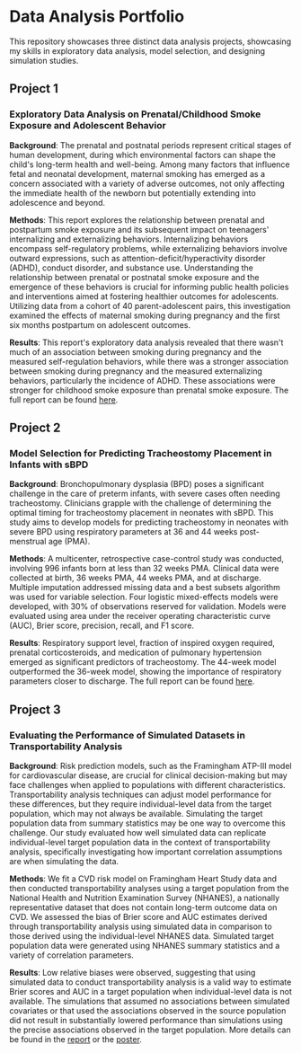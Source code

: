 # Data Analysis Portfolio

This repository showcases three distinct data analysis projects, showcasing my skills in exploratory data analysis, model selection, and designing simulation studies. 

## Project 1
### Exploratory Data Analysis on Prenatal/Childhood Smoke Exposure and Adolescent Behavior

**Background**:  The prenatal and postnatal periods represent critical stages of human development, during which environmental factors can shape the child's long-term health and well-being. Among many factors that influence fetal and neonatal development, maternal smoking has emerged as a concern associated with a variety of adverse outcomes, not only affecting the immediate health of the newborn but potentially extending into adolescence and beyond. 

**Methods**: This report explores the relationship between prenatal and postpartum smoke exposure and its subsequent impact on teenagers' internalizing and externalizing behaviors. Internalizing behaviors encompass self-regulatory problems, while externalizing behaviors involve outward expressions, such as attention-deficit/hyperactivity disorder (ADHD), conduct disorder, and substance use. Understanding the relationship between prenatal or postnatal smoke exposure and the emergence of these behaviors is crucial for informing public health policies and interventions aimed at fostering healthier outcomes for adolescents. Utilizing data from a cohort of 40 parent-adolescent pairs, this investigation examined the effects of maternal smoking during pregnancy and the first six months postpartum on adolescent outcomes. 

**Results**: This report's exploratory data analysis revealed that there wasn't much of an association between smoking during pregnancy and the measured self-regulation behaviors, while there was a stronger association between smoking during pregnancy and the measured externalizing behaviors, particularly the incidence of ADHD. These associations were stronger for childhood smoke exposure than prenatal smoke exposure. The full report can be found [here](<Exploratory Data Analysis/report/EDA_report.pdf>).

## Project 2
### Model Selection for Predicting Tracheostomy Placement in Infants with sBPD

**Background**: Bronchopulmonary dysplasia (BPD) poses a significant challenge in the care of preterm infants, with severe cases often needing tracheostomy. Clinicians grapple with the challenge of determining the optimal timing for tracheostomy placement in neonates with sBPD. This study aims to develop models for predicting tracheostomy in neonates with severe BPD using respiratory parameters at 36 and 44 weeks post-menstrual age (PMA).

**Methods**: A multicenter, retrospective case-control study was conducted, involving 996 infants born at less than 32 weeks PMA. Clinical data were collected at birth, 36 weeks PMA, 44 weeks PMA, and at discharge. Multiple imputation addressed missing data and a best subsets algorithm was used for variable selection. Four logistic mixed-effects models were developed, with 30% of observations reserved for validation. Models were evaluated using area under the receiver operating characteristic curve (AUC), Brier score, precision, recall, and F1 score.

**Results**: Respiratory support level, fraction of inspired oxygen required, prenatal corticosteroids, and medication of pulmonary hypertension emerged as significant predictors of tracheostomy. The 44-week model outperformed the 36-week model, showing the importance of respiratory parameters closer to discharge. The full report can be found [here](<Model Selection/report/model_selection_report.pdf>). 

## Project 3
### Evaluating the Performance of Simulated Datasets in Transportability Analysis

**Background**: Risk prediction models, such as the Framingham ATP-III model for cardiovascular disease, are crucial for clinical decision-making but may face challenges when applied to populations with different characteristics. Transportability analysis techniques can adjust model performance for these differences, but they require individual-level data from the target population, which may not always be available. Simulating the target population data from summary statistics may be one way to overcome this challenge. Our study evaluated how well simulated data can replicate individual-level target population data in the context of transportability analysis, specifically investigating how important correlation assumptions are when simulating the data.

**Methods**: We fit a CVD risk model on Framingham Heart Study data and then conducted transportability analyses using a target population from the National Health and Nutrition Examination Survey (NHANES), a nationally representative dataset that does not contain long-term outcome data on CVD. We assessed the bias of Brier score and AUC estimates derived through transportability analysis using simulated data in comparison to those derived using the individual-level NHANES data. Simulated target population data were generated using NHANES summary statistics and a variety of correlation parameters. 

**Results**: Low relative biases were observed, suggesting that using simulated data to conduct transportability analysis is a valid way to estimate Brier scores and AUC in a target population when individual-level data is not available. The simulations that assumed no associations between simulated covariates or that used the associations observed in the source population did not result in substantially lowered performance than simulations using the precise associations observed in the target population. More details can be found in the [report](Simulation/report/simulation_report.pdf) or the [poster](Simulation/report/simulation_poster.pdf). 
